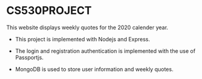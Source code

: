 # CS530PROJECT

This website displays weekly quotes for the 2020 calender year. 

  - This project is implemented with Nodejs and Express.
  
  - The login and registration authentication is implemented with the use of Passportjs.
  
  - MongoDB is used to store user information and weekly quotes. 
  
